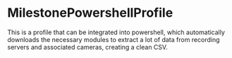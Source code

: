 # MilestonePowershellProfile
This is a profile that can be integrated into powershell, which automatically downloads the necessary modules to extract a lot of data from recording servers and associated cameras, creating a clean CSV.
